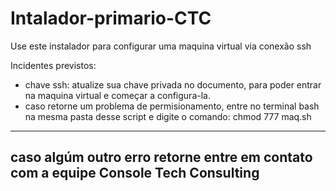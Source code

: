 # Intalador-primario-CTC
Use este instalador para configurar uma maquina virtual via conexão ssh

Incidentes previstos:

* chave ssh: atualize sua chave privada no documento, para poder entrar na maquina virtual e começar a configura-la.
* caso retorne um problema de permisionamento, entre no terminal bash na mesma pasta desse script e digite o comando: chmod 777 maq.sh

---------------------------------------------------------------------------------------------------------------------------------------
caso algúm outro erro retorne entre em contato com a equipe Console Tech Consulting
---------------------------------------------------------------------------------------------------------------------------------------

